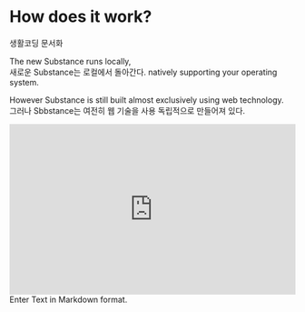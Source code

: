 # How does it work?

생활코딩 문서화

The new Substance runs locally, 
<br />새로운 Substance는 로컬에서 돌아간다.
natively supporting your operating system. 

However Substance is still built 
	almost exclusively using web technology.
<br />그러나 Sbbstance는 여전히 웹 기술을 사용 독립적으로 만들어져 있다.

<iframe style="width: 100%; height: 300px" 
src="http://jsfiddle.net/happydeveloper/NsEw6/embedded/" 
allowfullscreen="allowfullscreen" frameborder="0"></iframe>
Enter Text in Markdown format.